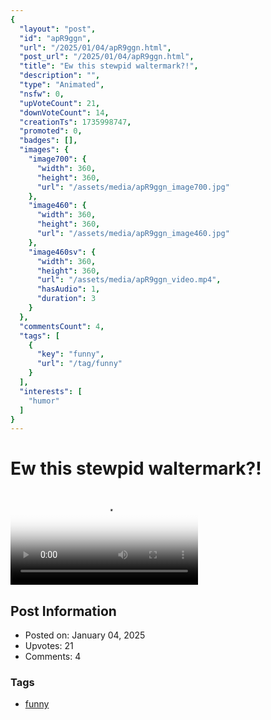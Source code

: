 ```yaml
---
{
  "layout": "post",
  "id": "apR9ggn",
  "url": "/2025/01/04/apR9ggn.html",
  "post_url": "/2025/01/04/apR9ggn.html",
  "title": "Ew this stewpid waltermark?!",
  "description": "",
  "type": "Animated",
  "nsfw": 0,
  "upVoteCount": 21,
  "downVoteCount": 14,
  "creationTs": 1735998747,
  "promoted": 0,
  "badges": [],
  "images": {
    "image700": {
      "width": 360,
      "height": 360,
      "url": "/assets/media/apR9ggn_image700.jpg"
    },
    "image460": {
      "width": 360,
      "height": 360,
      "url": "/assets/media/apR9ggn_image460.jpg"
    },
    "image460sv": {
      "width": 360,
      "height": 360,
      "url": "/assets/media/apR9ggn_video.mp4",
      "hasAudio": 1,
      "duration": 3
    }
  },
  "commentsCount": 4,
  "tags": [
    {
      "key": "funny",
      "url": "/tag/funny"
    }
  ],
  "interests": [
    "humor"
  ]
}
---
```


# Ew this stewpid waltermark?!

<video controls playsinline loop poster="/assets/media/apR9ggn_image460.jpg">
  <source src="/assets/media/apR9ggn_video.mp4" type="video/mp4">
  Your browser does not support the video tag.
</video>

## Post Information

- Posted on: January 04, 2025
- Upvotes: 21
- Comments: 4

### Tags

- [funny](/tag/funny)
